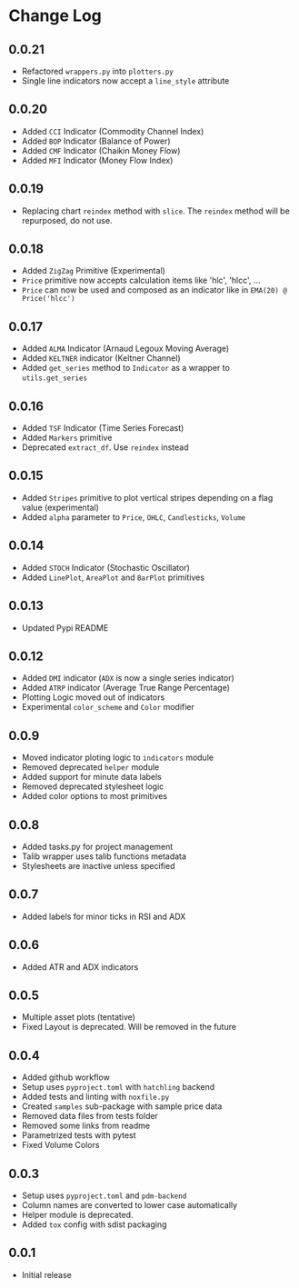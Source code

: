 # Change Log

## 0.0.21
- Refactored `wrappers.py` into `plotters.py`
- Single line indicators now accept a `line_style` attribute

## 0.0.20
- Added `CCI` Indicator (Commodity Channel Index)
- Added `BOP` Indicator (Balance of Power)
- Added `CMF` Indicator (Chaikin Money Flow)
- Added `MFI` Indicator (Money Flow Index)

## 0.0.19
- Replacing chart `reindex` method with `slice`. The `reindex` method will be repurposed, do not use.

## 0.0.18
- Added `ZigZag` Primitive (Experimental)
- `Price` primitive now accepts calculation items like 'hlc', 'hlcc', ...
- `Price` can now be used and composed as an indicator like in `EMA(20) @ Price('hlcc')`

## 0.0.17
- Added `ALMA` Indicator (Arnaud Legoux Moving Average)
- Added `KELTNER` indicator (Keltner Channel)
- Added `get_series` method to `Indicator` as a wrapper to `utils.get_series`

## 0.0.16
- Added `TSF` Indicator (Time Series Forecast)
- Added `Markers` primitive 
- Deprecated `extract_df`. Use `reindex` instead

## 0.0.15
- Added `Stripes` primitive to plot vertical stripes depending on a flag value (experimental)
- Added `alpha` parameter to `Price`, `OHLC`, `Candlesticks`, `Volume`

## 0.0.14
- Added `STOCH` Indicator (Stochastic Oscillator)
- Added `LinePlot`, `AreaPlot` and `BarPlot` primitives

## 0.0.13
- Updated Pypi README

## 0.0.12
- Added `DMI` indicator (`ADX` is now a single series indicator)
- Added `ATRP` indicator (Average True Range Percentage)
- Plotting Logic moved out of indicators
- Experimental `color_scheme` and `Color` modifier

## 0.0.9
- Moved indicator ploting logic to `indicators` module
- Removed deprecated `helper` module
- Added support for minute data labels
- Removed deprecated stylesheet logic
- Added color options to most primitives

## 0.0.8
- Added tasks.py for project management
- Talib wrapper uses talib functions metadata
- Stylesheets are inactive unless specified

## 0.0.7
- Added labels for minor ticks in RSI and ADX

## 0.0.6
- Added ATR and ADX indicators

## 0.0.5
- Multiple asset plots (tentative)
- Fixed Layout is deprecated. Will be removed in the future

## 0.0.4
- Added github workflow
- Setup uses `pyproject.toml` with `hatchling` backend
- Added tests and linting with `noxfile.py`
- Created `samples` sub-package with sample price data
- Removed data files from tests folder
- Removed some links from readme
- Parametrized tests with pytest
- Fixed Volume Colors

## 0.0.3
- Setup uses `pyproject.toml` and `pdm-backend`
- Column names are converted to lower case automatically
- Helper module is deprecated.
- Added `tox` config with sdist packaging

## 0.0.1
- Initial release
